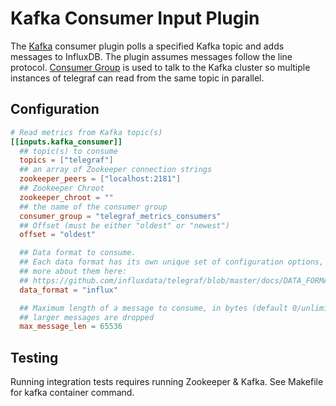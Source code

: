 # Kafka Consumer Input Plugin

The [Kafka](http://kafka.apache.org/) consumer plugin polls a specified Kafka
topic and adds messages to InfluxDB. The plugin assumes messages follow the
line protocol. [Consumer Group](http://godoc.org/github.com/wvanbergen/kafka/consumergroup)
is used to talk to the Kafka cluster so multiple instances of telegraf can read
from the same topic in parallel.

## Configuration

```toml
# Read metrics from Kafka topic(s)
[[inputs.kafka_consumer]]
  ## topic(s) to consume
  topics = ["telegraf"]
  ## an array of Zookeeper connection strings
  zookeeper_peers = ["localhost:2181"]
  ## Zookeeper Chroot
  zookeeper_chroot = ""
  ## the name of the consumer group
  consumer_group = "telegraf_metrics_consumers"
  ## Offset (must be either "oldest" or "newest")
  offset = "oldest"

  ## Data format to consume.
  ## Each data format has its own unique set of configuration options, read
  ## more about them here:
  ## https://github.com/influxdata/telegraf/blob/master/docs/DATA_FORMATS_INPUT.md
  data_format = "influx"

  ## Maximum length of a message to consume, in bytes (default 0/unlimited);
  ## larger messages are dropped
  max_message_len = 65536
```

## Testing

Running integration tests requires running Zookeeper & Kafka. See Makefile
for kafka container command.
